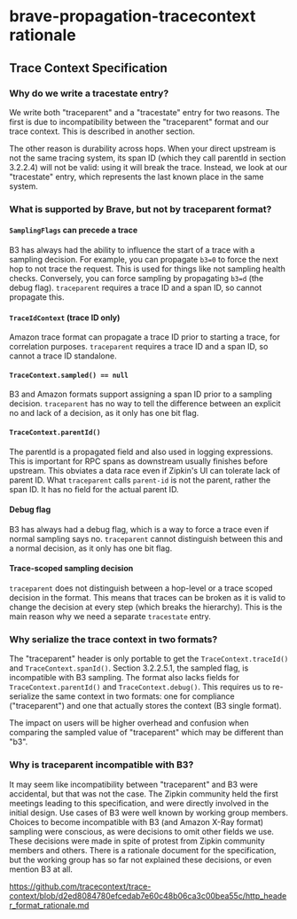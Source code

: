# brave-propagation-tracecontext rationale

## Trace Context Specification

### Why do we write a tracestate entry?
We write both "traceparent" and a "tracestate" entry for two reasons. The first is due to
incompatibility between the "traceparent" format and our trace context. This is described in another
section.

The other reason is durability across hops. When your direct upstream is not the same tracing
system, its span ID (which they call parentId in section 3.2.2.4) will not be valid: using it will
break the trace. Instead, we look at our "tracestate" entry, which represents the last known place
in the same system.

### What is supported by Brave, but not by traceparent format?

#### `SamplingFlags` can precede a trace
B3 has always had the ability to influence the start of a trace with a sampling decision. For
example, you can propagate `b3=0` to force the next hop to not trace the request. This is used for
things like not sampling health checks. Conversely, you can force sampling by propagating `b3=d`
(the debug flag). `traceparent` requires a trace ID and a span ID, so cannot propagate this.

#### `TraceIdContext` (trace ID only)
Amazon trace format can propagate a trace ID prior to starting a trace, for correlation purposes.
`traceparent` requires a trace ID and a span ID, so cannot a trace ID standalone.

#### `TraceContext.sampled() == null`
B3 and Amazon formats support assigning a span ID prior to a sampling decision. `traceparent` has no
way to tell the difference between an explicit no and lack of a decision, as it only has one bit
flag.

#### `TraceContext.parentId()`
The parentId is a propagated field and also used in logging expressions. This is important for RPC
spans as downstream usually finishes before upstream. This obviates a data race even if Zipkin's UI
can tolerate lack of parent ID. What `traceparent` calls `parent-id` is not the parent, rather the
span ID. It has no field for the actual parent ID.

#### Debug flag
B3 has always had a debug flag, which is a way to force a trace even if normal sampling says no.
`traceparent` cannot distinguish between this and a normal decision, as it only has one bit flag.

#### Trace-scoped sampling decision
`traceparent` does not distinguish between a hop-level or a trace scoped decision in the format.
This means that traces can be broken as it is valid to change the decision at every step (which
breaks the hierarchy). This is the main reason why we need a separate `tracestate` entry.

### Why serialize the trace context in two formats?

The "traceparent" header is only portable to get the `TraceContext.traceId()` and
`TraceContext.spanId()`. Section 3.2.2.5.1, the sampled flag, is incompatible with B3 sampling. The
format also lacks fields for `TraceContext.parentId()` and `TraceContext.debug()`. This requires us
to re-serialize the same context in two formats: one for compliance ("traceparent") and one that
actually stores the context (B3 single format).

The impact on users will be higher overhead and confusion when comparing the sampled value of
"traceparent" which may be different than "b3".

### Why is traceparent incompatible with B3?

It may seem like incompatibility between "traceparent" and B3 were accidental, but that was not the
case. The Zipkin community held the first meetings leading to this specification, and were directly
involved in the initial design. Use cases of B3 were well known by working group members. Choices to
become incompatible with B3 (and Amazon X-Ray format) sampling were conscious, as were decisions to
omit other fields we use. These decisions were made in spite of protest from Zipkin community
members and others. There is a rationale document for the specification, but the working group has
so far not explained these decisions, or even mention B3 at all.

https://github.com/tracecontext/trace-context/blob/d2ed8084780efcedab7e60c48b06ca3c00bea55c/http_header_format_rationale.md

